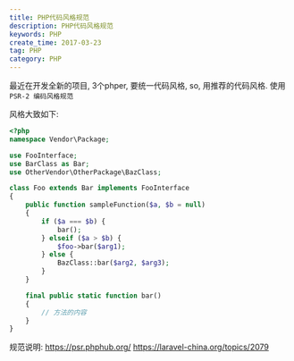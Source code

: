 ```yaml
---
title: PHP代码风格规范
description: PHP代码风格规范
keywords: PHP
create_time: 2017-03-23
tag: PHP
category: PHP
---
```


最近在开发全新的项目, 3个phper, 要统一代码风格, so, 用推荐的代码风格. 
使用`PSR-2 编码风格规范`

风格大致如下:

```php
<?php
namespace Vendor\Package;

use FooInterface;
use BarClass as Bar;
use OtherVendor\OtherPackage\BazClass;

class Foo extends Bar implements FooInterface
{
    public function sampleFunction($a, $b = null)
    {
        if ($a === $b) {
            bar();
        } elseif ($a > $b) {
            $foo->bar($arg1);
        } else {
            BazClass::bar($arg2, $arg3);
        }
    }

    final public static function bar()
    {
        // 方法的内容
    }
}
```


规范说明: 
https://psr.phphub.org/
https://laravel-china.org/topics/2079





